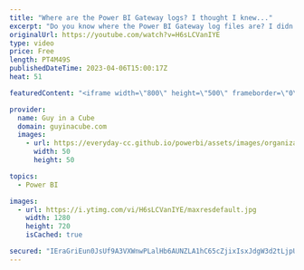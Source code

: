 ```yaml
---
title: "Where are the Power BI Gateway logs? I thought I knew..."
excerpt: "Do you know where the Power BI Gateway log files are? I didn't! I'll show you a tool I use to help figure something like this out. And also tell you where they are!  Process Monitor https://learn.microsoft.com/sysinternals/downloads/procmon  Rui Romano's Gateway Monitor Report https://github.com/RuiRomano/pbigtwmonitor"
originalUrl: https://youtube.com/watch?v=H6sLCVanIYE
type: video
price: Free
length: PT4M49S
publishedDateTime: 2023-04-06T15:00:17Z
heat: 51

featuredContent: "<iframe width=\"800\" height=\"500\" frameborder=\"0\" src=\"https://www.youtube.com/embed/H6sLCVanIYE\" allow=\"accelerometer; autoplay; encrypted-media; gyroscope; picture-in-picture\" allowfullscreen></iframe>"

provider:
  name: Guy in a Cube
  domain: guyinacube.com
  images:
    - url: https://everyday-cc.github.io/powerbi/assets/images/organizations/guyinacube.com-50x50.jpg
      width: 50
      height: 50

topics:
  - Power BI

images:
  - url: https://i.ytimg.com/vi/H6sLCVanIYE/maxresdefault.jpg
    width: 1280
    height: 720
    isCached: true

secured: "IEraGriEun0JsUf9A3VXWnwPLalHb6AUNZLA1hC65cZjixIsxJdgW3d2tLjpUYndT/m5p8tymOQnRwz2IoTd50aWzBKQIu/NdXa7acf0SZL6eWfdbnWRESQSlu7qIqTGwMEphHDEQ5R/1KMvsMPbC14NiCTPgh+cZFjdFgTdL67WERgw+fzX4ljl0JG233kTjble82JpUrCnZ5uXkpAWPuMD7UlW4UkuCJ2STx3YclsSRo41bXj3XlaD+gF/PjBd5LT4Z3dzyKqPtwLv1poKxnWg42VHTvIrqBUrmddO4gQHlApIBgeigh4nl9u8pH9unclF8ad2c5qh+TlGv10nfxdGS8x7GLzLAvieAmrQc4M+Ywr05gojKHrRTzcVOuwkO0Ldif7bYk8JKcR17YFpOwQoK3M2IiSEF9ca6hZy3Cg=;5u3w8x4jPWPvicWxhGyAng=="
---
```


